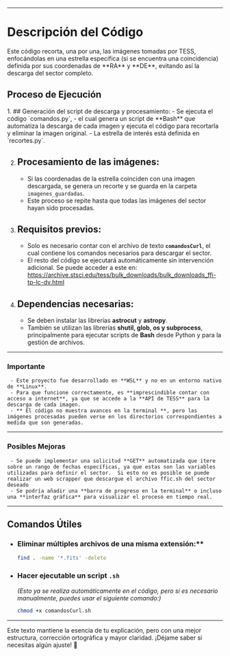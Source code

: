 

---

 <h1>Descripción del Código</h1>
Este código recorta, una por una, las imágenes tomadas por TESS, enfocándolas en una estrella específica (si se encuentra una coincidencia) definida por sus coordenadas de **RA** y **DE**, evitando así la descarga del sector completo.

<h2>Proceso de Ejecución</h2>
  1. ## Generación del script de descarga y procesamiento:</h3>
     - Se ejecuta el código `comandos.py`,
     -  el cual genera un script de **Bash** que automatiza la descarga de cada imagen y ejecuta el código para recortarla y eliminar la imagen original.  
     - La estrella de interés está definida en `recortes.py`.  

  2. ## Procesamiento de las imágenes:
     - Si las coordenadas de la estrella coinciden con una imagen descargada, se genera un recorte y se guarda en la carpeta `imagenes_guardadas`.  
     - Este proceso se repite hasta que todas las imágenes del sector hayan sido procesadas.  

 3. ## Requisitos previos:
     - Solo es necesario contar con el archivo de texto **`comandosCurl`**, el cual contiene los comandos necesarios para descargar el sector.  
     - El resto del código se ejecutará automáticamente sin intervención adicional.  Se puede acceder a este en: https://archive.stsci.edu/tess/bulk_downloads/bulk_downloads_ffi-tp-lc-dv.html

 4. ## Dependencias necesarias:
     - Se deben instalar las librerías **astrocut** y **astropy**.  
     - También se utilizan las librerías **shutil, glob, os y subprocess**, principalmente para ejecutar scripts de **Bash** desde Python y para la gestión de archivos.  

---

### **Importante**
     - Este proyecto fue desarrollado en **WSL** y no en un entorno nativo de **Linux**.  
     - Para que funcione correctamente, es **imprescindible contar con acceso a internet**, ya que se accede a la **API de TESS** para la descarga de cada imagen.  
     - ** El código no muestra avances en la terminal **, pero las imágenes procesadas pueden verse en los directorios correspondientes a medida que son generadas.  

---

### **Posibles Mejoras**
     - Se puede implementar una solicitud **GET** automatizada que itere sobre un rango de fechas específicas, ya que estas son las variables utilizadas para definir el sector.  Si esto no es posible se puede  realizar un web scrapper que descargue el archivo ffic.sh del sector deseado
     - Se podría añadir una **barra de progreso en la terminal** o incluso una **interfaz gráfica** para visualizar el proceso en tiempo real.  

---

## Comandos Útiles
- ### Eliminar múltiples archivos de una misma extensión:**
  ```bash
  find . -name '*.fits' -delete
  ```
- ### Hacer ejecutable un script `.sh` 
  *(Esto ya se realiza automáticamente en el código, pero si es necesario manualmente, puedes usar el siguiente comando:)*  
  ```bash
  chmod +x comandosCurl.sh
  ```

---

Este texto mantiene la esencia de tu explicación, pero con una mejor estructura, corrección ortográfica y mayor claridad. ¡Déjame saber si necesitas algún ajuste! 🚀

